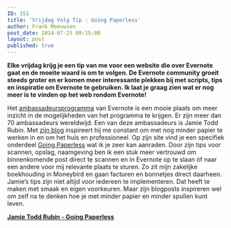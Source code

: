 ```yaml
---
ID: 152
title: 'Vrijdag Volg Tip : Going Paperless'
author: Frank Meeuwsen
post_date: 2014-07-25 09:15:00
layout: post
published: true
---
```

<strong>Elke vrijdag krijg je een tip van me voor een website die over Evernote gaat en de moeite waard is om te volgen. De Evernote community groeit steeds groter en er komen meer interessante plekken bij met scripts, tips en inspiratie om Evernote te gebruiken. Ik laat je graag zien wat er nog meer is te vinden op het web rondom Evernote!</strong>

<!--more-->

Het <a href="http://evernote.com/community/">ambassadeursprogramma</a> van Evernote is een mooie plaats om meer inzicht in de mogelijkheden van het programma te krijgen. Er zijn meer dan 70 ambassadeurs wereldwijd. Een van deze ambassadeurs is Jamie Todd Rubin. Met <a href="http://www.jamierubin.net/">zijn blog</a> inspireert hij me constant om met nog minder papier te werken in en om het huis en professioneel. Op zijn site vind je een specifiek onderdeel <a href="http://www.jamierubin.net/going-paperless/">Going Paperless</a> wat ik je zeer kan aanraden. Door zijn tips voor scannen, opslag, naamgeving ben ik een stuk meer vertrouwd om binnenkomende post direct te scannen en in Evernote op te slaan óf naar een andere voor mij relevante plaats te sturen. Zo zit mijn zakelijke boekhouding in Moneybird en gaan facturen en bonnetjes direct daarheen.
Jamie’s tips zijn niet altijd voor iedereen te implementeren. Dat heeft te maken met smaak en eigen voorkeuren. Maar zijn blogposts inspireren wel om zelf na te denken hoe je met minder papier en minder spullen kunt leven.

<strong><a href="http://www.jamierubin.net/going-paperless/">Jamie Todd Rubin - Going Paperless</a></strong>

&nbsp;
